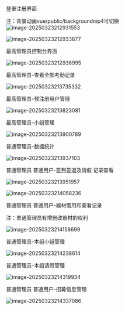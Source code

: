 登录注册界面

注：背景动画vue/public/backgroundmp4可切换![image-20250323212931553](./images/image-20250323212931553.png)

![image-20250323212933877](./images/image-20250323212933877.png)

最高管理员控制台界面

![image-20250323212936995](./images/image-20250323212936995.png)

最高管理员-查看全部考勤记录

![image-20250323213735332](./images/image-20250323213735332.png)

最高管理员-预注册用户管理

![image-20250323213823081](./images/image-20250323213823081.png)

最高管理员-小组管理

![image-20250323213900789](./images/image-20250323213900789.png)

普通管理员-数据统计

![image-20250323213937103](./images/image-20250323213937103.png)

普通管理员 普通用户-签到签退及请假  记录查看

![image-20250323213951957](./images/image-20250323213951957.png)

![image-20250323214058236](./images/image-20250323214058236.png)

普通管理员 普通用户-器材借用和查看记录

注：普通管理员有增删改器材的权利

![image-20250323214158699](./images/image-20250323214158699.png)

普通管理员-本组小组管理

![image-20250323214238614](./images/image-20250323214238614.png)

普通管理员-本组请假管理

![image-20250323214319934](./images/image-20250323214319934.png)

普通管理员 普通用户-招募信息管理

![image-20250323214337086](./images/image-20250323214337086.png)